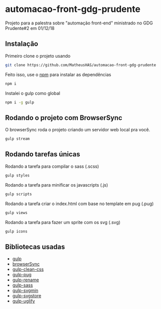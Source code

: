 # automacao-front-gdg-prudente
Projeto para a palestra sobre "automação front-end" ministrado no GDG Prudente#2 em 01/12/18

## Instalação
Primeiro clone o projeto usando
```bash
git clone https://github.com/MatheusHAS/automacao-front-gdg-prudente
```

Feito isso, use o [npm](https://www.npmjs.com/get-npm/) para instalar as dependências

```bash
npm i
```
Instalei o gulp como global
```bash
npm i -g gulp
```

## Rodando o projeto com BrowserSync
O browserSync roda o projeto criando um servidor web local pra você.

```bash
gulp stream
```

## Rodando tarefas únicas
Rodando a tarefa para compilar o sass (.scss)
```bash
gulp styles
```

Rodando a tarefa para minificar os javascripts (.js)
```bash
gulp scripts
```

Rodando a tarefa criar o index.html com base no template em pug (.pug)
```bash
gulp views
```

Rodando a tarefa para fazer um sprite com os svg (.svg)
```bash
gulp icons
```
## Bibliotecas usadas

* [gulp](https://www.npmjs.com/package/gulp/)
* [browserSync](https://www.npmjs.com/package/browser-sync/)
* [gulp-clean-css](https://www.npmjs.com/package/gulp-clean-css/)
* [gulp-pug](https://www.npmjs.com/package/gulp-pug/)
* [gulp-rename](https://www.npmjs.com/package/gulp-rename/)
* [gulp-sass](https://www.npmjs.com/package/gulp-sass/)
* [gulp-svgmin](https://www.npmjs.com/package/gulp-svgmin/)
* [gulp-svgstore](https://www.npmjs.com/package/gulp-svgstore/)
* [gulp-uglify](https://www.npmjs.com/package/gulp-uglify/)
